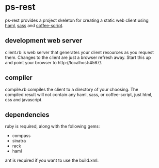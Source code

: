# ps-rest 
ps-rest provides a project skeleton for creating a static web client using [haml][1], [sass][2] and [coffee-script][3].

## development web server
client.rb is web server that generates your client resources as you request them.  Changes to the client are just a browser refresh away.  Start this up and point your browser to http://localhost:4567/.

## compiler
compile.rb compiles the client to a directory of your choosing.  The compiled result will not contain any haml, sass, or coffee-script, just html, css and javascript.

## dependencies
ruby is required, along with the following gems:

  - compass
  - sinatra
  - rack
  - haml

ant is required if you want to use the build.xml.


  [1]: http://haml-lang.com/
  [2]: http://sass-lang.com/
  [3]: http://coffeescript.org/
